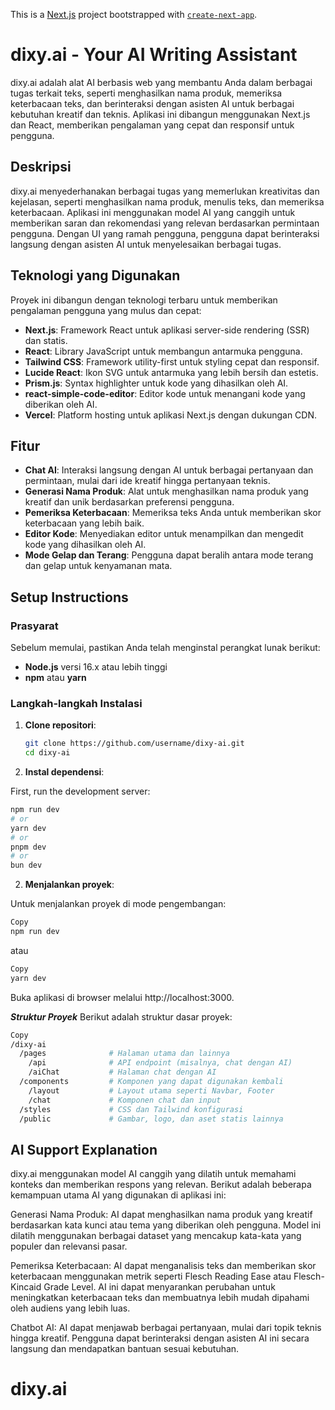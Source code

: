 This is a [Next.js](https://nextjs.org) project bootstrapped with [`create-next-app`](https://nextjs.org/docs/app/api-reference/cli/create-next-app).

# dixy.ai - Your AI Writing Assistant

dixy.ai adalah alat AI berbasis web yang membantu Anda dalam berbagai tugas terkait teks, seperti menghasilkan nama produk, memeriksa keterbacaan teks, dan berinteraksi dengan asisten AI untuk berbagai kebutuhan kreatif dan teknis. Aplikasi ini dibangun menggunakan Next.js dan React, memberikan pengalaman yang cepat dan responsif untuk pengguna.

## Deskripsi

dixy.ai menyederhanakan berbagai tugas yang memerlukan kreativitas dan kejelasan, seperti menghasilkan nama produk, menulis teks, dan memeriksa keterbacaan. Aplikasi ini menggunakan model AI yang canggih untuk memberikan saran dan rekomendasi yang relevan berdasarkan permintaan pengguna. Dengan UI yang ramah pengguna, pengguna dapat berinteraksi langsung dengan asisten AI untuk menyelesaikan berbagai tugas.

## Teknologi yang Digunakan

Proyek ini dibangun dengan teknologi terbaru untuk memberikan pengalaman pengguna yang mulus dan cepat:

- **Next.js**: Framework React untuk aplikasi server-side rendering (SSR) dan statis.
- **React**: Library JavaScript untuk membangun antarmuka pengguna.
- **Tailwind CSS**: Framework utility-first untuk styling cepat dan responsif.
- **Lucide React**: Ikon SVG untuk antarmuka yang lebih bersih dan estetis.
- **Prism.js**: Syntax highlighter untuk kode yang dihasilkan oleh AI.
- **react-simple-code-editor**: Editor kode untuk menangani kode yang diberikan oleh AI.
- **Vercel**: Platform hosting untuk aplikasi Next.js dengan dukungan CDN.

## Fitur

- **Chat AI**: Interaksi langsung dengan AI untuk berbagai pertanyaan dan permintaan, mulai dari ide kreatif hingga pertanyaan teknis.
- **Generasi Nama Produk**: Alat untuk menghasilkan nama produk yang kreatif dan unik berdasarkan preferensi pengguna.
- **Pemeriksa Keterbacaan**: Memeriksa teks Anda untuk memberikan skor keterbacaan yang lebih baik.
- **Editor Kode**: Menyediakan editor untuk menampilkan dan mengedit kode yang dihasilkan oleh AI.
- **Mode Gelap dan Terang**: Pengguna dapat beralih antara mode terang dan gelap untuk kenyamanan mata.

## Setup Instructions

### Prasyarat

Sebelum memulai, pastikan Anda telah menginstal perangkat lunak berikut:

- **Node.js** versi 16.x atau lebih tinggi
- **npm** atau **yarn**

### Langkah-langkah Instalasi

1. **Clone repositori**:

   ```bash
   git clone https://github.com/username/dixy-ai.git
   cd dixy-ai
   ```

2. **Instal dependensi**:

First, run the development server:

```bash
npm run dev
# or
yarn dev
# or
pnpm dev
# or
bun dev
```

2. **Menjalankan proyek**:

Untuk menjalankan proyek di mode pengembangan:

```bash
Copy
npm run dev
```

atau

```bash
Copy
yarn dev
```

Buka aplikasi di browser melalui http://localhost:3000.

**_Struktur Proyek_**
Berikut adalah struktur dasar proyek:

```bash
Copy
/dixy-ai
  /pages              # Halaman utama dan lainnya
    /api              # API endpoint (misalnya, chat dengan AI)
    /aiChat           # Halaman chat dengan AI
  /components         # Komponen yang dapat digunakan kembali
    /layout           # Layout utama seperti Navbar, Footer
    /chat             # Komponen chat dan input
  /styles             # CSS dan Tailwind konfigurasi
  /public             # Gambar, logo, dan aset statis lainnya
```

## AI Support Explanation

dixy.ai menggunakan model AI canggih yang dilatih untuk memahami konteks dan memberikan respons yang relevan. Berikut adalah beberapa kemampuan utama AI yang digunakan di aplikasi ini:

Generasi Nama Produk: AI dapat menghasilkan nama produk yang kreatif berdasarkan kata kunci atau tema yang diberikan oleh pengguna. Model ini dilatih menggunakan berbagai dataset yang mencakup kata-kata yang populer dan relevansi pasar.

Pemeriksa Keterbacaan: AI dapat menganalisis teks dan memberikan skor keterbacaan menggunakan metrik seperti Flesch Reading Ease atau Flesch-Kincaid Grade Level. AI ini dapat menyarankan perubahan untuk meningkatkan keterbacaan teks dan membuatnya lebih mudah dipahami oleh audiens yang lebih luas.

Chatbot AI: AI dapat menjawab berbagai pertanyaan, mulai dari topik teknis hingga kreatif. Pengguna dapat berinteraksi dengan asisten AI ini secara langsung dan mendapatkan bantuan sesuai kebutuhan.

# dixy.ai
